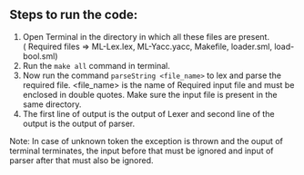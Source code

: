 ## Steps to run the code:

1. Open Terminal in the directory in which all these files are present.  
( Required files => ML-Lex.lex, ML-Yacc.yacc, Makefile, loader.sml, load-bool.sml) 
2. Run the `make all` command in terminal.
3. Now run the command `parseString <file_name>` to lex and parse the required file. <file_name> is the name of Required input file and must be enclosed in double quotes. Make sure the input file is present in the same directory.
4. The first line of output is the output of Lexer and second line of the output is the output of parser.

Note: In case of unknown token the exception is thrown and the ouput of terminal terminates, the input before that must be ignored and input of parser after that must also be ignored.